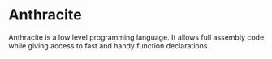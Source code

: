 # Anthracite
Anthracite is a low level programming language. It allows full assembly code while giving access to fast and handy function declarations.
